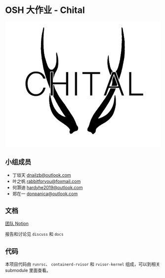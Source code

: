 
# OSH 大作业 - Chital

![logo](assets/logoChital.png)


## 小组成员

* 丁垣天 dnailzb@outlook.com
* 叶之帆 rabbitforyou@foxmail.com
* 何灏迪 hardyhe2019@outlook.com
* 郑在一 donpanica@outlook.com

## 文档

[团队 Notion](https://www.notion.so/oshchital/RVisor-Developing-Wiki-d3f127a7d0f0405f8486f74e5ce29987)

报告和讨论见 `discuss` 和 `docs`

## 代码

本项目代码由 `runrsc`、 `containerd-rvisor` 和 `rvisor-kernel` 组成，可以到相关 submodule 里面查看。
